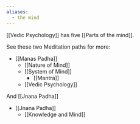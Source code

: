 ```yaml
---
aliases:
  - the mind
---
```

[[Vedic Psychology]] has five [[Parts of the mind]].

See these two Meditation paths for more:
- [[Manas Padha]]
	- [[Nature of Mind]]
	- [[System of Mind]]
		- [[Mantra]]
	- [[Vedic Psychology]]

And [[Jnana Padha]]
- [[Jnana Padha]]
	- [[Knowledge and Mind]]